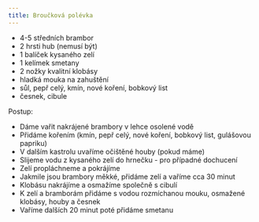 ```yaml
---
title: Broučková polévka
---
```


- 4-5 středních brambor
- 2 hrsti hub (nemusí být)
- 1 balíček kysaného zelí
- 1 kelímek smetany
- 2 nožky kvalitní klobásy
- hladká mouka na zahuštění
- sůl, pepř celý, kmín, nové koření, bobkový list
- česnek, cibule

Postup:

- Dáme vařit nakrájené brambory v lehce osolené vodě
- Přidáme kořením (kmín, pepř celý, nové koření, bobkový list, gulášovou papriku)
- V dalším kastrolu uvaříme očištěné houby (pokud máme)
- Slijeme vodu z kysaného zelí do hrnečku - pro případné dochucení
- Zelí propláchneme a pokrájíme
- Jakmile jsou brambory měkké, přidáme zelí a vaříme cca 30 minut
- Klobásu nakrájíme a osmažíme společně s cibulí
- K zelí a bramborám přidáme s vodou rozmíchanou mouku, osmažené klobásy, houby a česnek
- Vaříme dalších 20 minut poté přidáme smetanu
